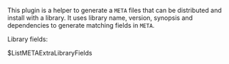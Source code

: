 This plugin is a helper to generate a `META` files that can be distributed and
install with a library. It uses library name, version, synopsis and dependencies
to generate matching fields in `META`.

Library fields:

$ListMETAExtraLibraryFields
